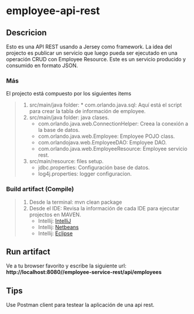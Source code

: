 # employee-api-rest

## Descricion



Esto es una API REST usando a Jersey como framework. La idea del projecto es publicar un servicio que luego pueda ser
ejecutado en una operación CRUD con Employee Resource. Este es un servicio producido y consumido en formato JSON.


### Más

El projecto está compuesto por los siguientes items

> 1.	src/main/java folder:
        * com.orlando.java.sql: Aquí está el script para crear la tabla de información de employee.
> 2.	src/main/java folder: java clases.
>       *	com.orlando.java.web.ConnectionHelper: Creea la conexión a la base de datos.
>       *	com.orlando.java.web.Employee: Employee POJO class.
>       *	com.orlandojava.web.EmployeeDAO: Employee DAO.
>       *	com.orlando.java.web.EmployeeResource: Employee servicio rest.
> 3.	src/main/resource: files setup.
>       *	jdbc.properties: Configuración base de datos.
>       *	log4j.properties: logger configuracion.


### Build artifact (Compile)

> 1.	Desde la terminal: mvn clean package
> 2.	Desde el IDE: Revisa la información de cada IDE para ejecutar projectos en MAVEN.
>       *	Intellij: [IntelliJ](https://www.jetbrains.com/help/idea/maven-support.html)
>       *	Intellij: [Netbeans](https://platform.netbeans.org/tutorials/nbm-maven-quickstart.html)
>       *	Intellij: [Eclipse](http://maven.apache.org/plugins/maven-eclipse-plugin/usage.html)

## Run artifact

Ve a tu browser favorito y escribe la siguiente url: **http://localhost:8080//employee-service-rest/api/employees**

## Tips

Use Postman client para testear la aplicación de una api rest.

